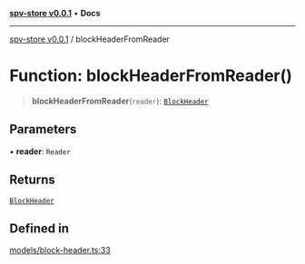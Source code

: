 [**spv-store v0.0.1**](../README.md) • **Docs**

***

[spv-store v0.0.1](../globals.md) / blockHeaderFromReader

# Function: blockHeaderFromReader()

> **blockHeaderFromReader**(`reader`): [`BlockHeader`](../interfaces/BlockHeader.md)

## Parameters

• **reader**: `Reader`

## Returns

[`BlockHeader`](../interfaces/BlockHeader.md)

## Defined in

[models/block-header.ts:33](https://github.com/shruggr/ts-casemod-spv/blob/e58946f83152e9deb265157899c0af08eff6c009/src/models/block-header.ts#L33)
